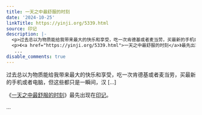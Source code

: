 ```yaml
---
title: 一天之中最舒服的时刻
date: '2024-10-25'
linkTitle: https://yinji.org/5339.html
source: 印记
description: |-
  <p>过去总以为物质能给我带来最大的快乐和享受，吃一次肯德基或者麦当劳，买最新的手机或者电脑，但这些都只是一瞬间，汉 [&#8230;]</p>
  <p>《<a href="https://yinji.org/5339.html">一天之中最舒服的时刻</a>》最先出现在<a href="https://yinji.org">印记</a>。</p>
   ...
disable_comments: true
---
```

<p>过去总以为物质能给我带来最大的快乐和享受，吃一次肯德基或者麦当劳，买最新的手机或者电脑，但这些都只是一瞬间，汉 [&#8230;]</p>
<p>《<a href="https://yinji.org/5339.html">一天之中最舒服的时刻</a>》最先出现在<a href="https://yinji.org">印记</a>。</p>
 ...